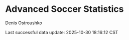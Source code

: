 # Advanced Soccer Statistics
Denis Ostroushko

<!-- gfm -->

Last successful data update: 2025-10-30 18:16:12 CST
